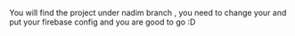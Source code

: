 You will find the project under nadim branch , you need to change your and put your firebase config and you are good to go :D 

